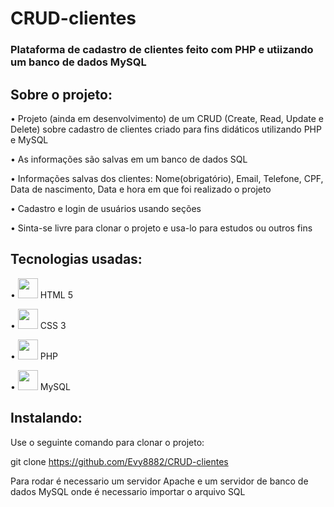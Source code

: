 # CRUD-clientes
### Plataforma de cadastro de clientes feito com PHP e utiizando um banco de dados MySQL


## Sobre o projeto:

• Projeto (ainda em desenvolvimento) de um CRUD (Create, Read, Update e Delete) sobre cadastro de clientes criado para fins didáticos utilizando PHP e MySQL

• As informações são salvas em um banco de dados SQL

• Informações salvas dos clientes: Nome(obrigatório), Email, Telefone, CPF, Data de nascimento, Data e hora em que foi realizado o projeto

• Cadastro e login de usuários usando seções

• Sinta-se livre para clonar o projeto e usa-lo para estudos ou outros fins

## Tecnologias usadas:

• <img height="32px" src="https://cdn.jsdelivr.net/gh/devicons/devicon/icons/html5/html5-plain.svg" /> HTML 5

• <img height="32px" src="https://cdn.jsdelivr.net/gh/devicons/devicon/icons/css3/css3-plain.svg" /> CSS 3

• <img height="32px" src="https://cdn.jsdelivr.net/gh/devicons/devicon/icons/php/php-plain.svg" /> PHP

• <img height="32px" src="https://cdn.jsdelivr.net/gh/devicons/devicon/icons/mysql/mysql-plain.svg" /> MySQL

## Instalando:
Use o seguinte comando para clonar o projeto:

git clone https://github.com/Evy8882/CRUD-clientes

Para rodar é necessario um servidor Apache e um servidor de banco de dados MySQL onde é necessario importar o arquivo SQL
